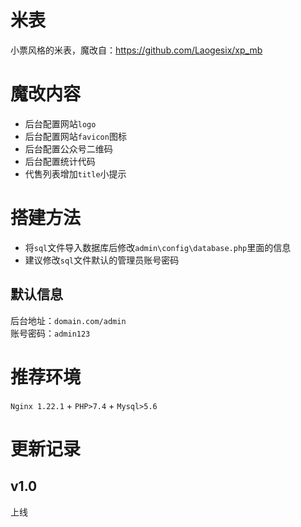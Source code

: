 # 米表
小票风格的米表，魔改自：https://github.com/Laogesix/xp_mb

# 魔改内容
- 后台配置网站```logo```
- 后台配置网站```favicon```图标
- 后台配置公众号二维码
- 后台配置统计代码
- 代售列表增加```title```小提示

# 搭建方法
- 将```sql```文件导入数据库后修改```admin\config\database.php```里面的信息
- 建议修改```sql```文件默认的管理员账号密码

## 默认信息
后台地址：```domain.com/admin```  
账号密码：```admin123```

# 推荐环境
```Nginx 1.22.1``` + ```PHP>7.4``` + ```Mysql>5.6```

# 更新记录
## v1.0
上线
